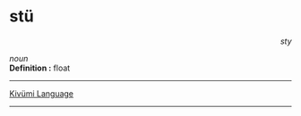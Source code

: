 
# stü

<div align="right"><i>sty</i></div>

*noun*  
**Definition :** float  

---

[Kivümi Language](../README.md)

---
